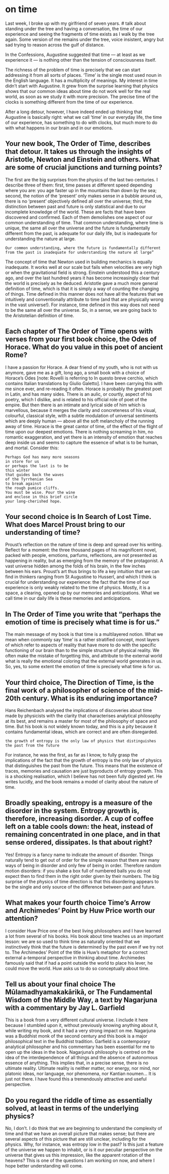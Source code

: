 # on time 
Last week, I broke up with my girlfriend of seven years. # talk about standing under the tree and having a conversation, the time of our experience and seeing the fragments of time exists as I walk by the tree again. Some version of me remains under the tree, voice insistent, angry but sad trying to reason across the gulf of distance.


In the Confessions, Augustine suggested that time — at least as we experience it — is nothing other than the tension of consciousness itself.

The richness of the problem of time is precisely that we can start addressing it from all sorts of places. ‘Time’ is the single most used noun in the English language. It has a multiplicity of meanings.
My interest in time didn’t start with Augustine. It grew from the surprise learning that physics shows that our common ideas about time do not work well for the real world, as soon as we study it with more precision. The precise time of the clocks is something different from the time of our experience.

After a long detour, however, I have indeed ended up thinking that Augustine is basically right: what we call ‘time’ in our everyday life, the time of our experience, has something to do with clocks, but much more to do with what happens in our brain and in our emotions.

## Your new book, The Order of Time, describes that detour. It takes us through the insights of Aristotle, Newton and Einstein and others. What are some of crucial junctions and turning points?

The first are the big surprises from the physics of the last two centuries. I describe three of them: first, time passes at different speed depending where you are: you age faster up in the mountains than down by the sea; second, the notion of the ‘present’ only makes sense in a bubble around us, there is no ‘present’ objectively defined all over the universe; third, the distinction between past and future is only statistical and due to our incomplete knowledge of the world. These are facts that have been discovered and confirmed. Each of them demolishes one aspect of our common understanding of time. That common understanding, where time is unique, the same all over the universe and the future is fundamentally different from the past, is adequate for our daily life, but is inadequate for understanding the nature at large.

``
Our common understanding, where the future is fundamentally different from the past is inadequate for understanding the nature at large”
``

The concept of time that Newton used in building mechanics is equally inadequate. It works well at our scale but fails when velocities are very high or when the gravitational field is strong. Einstein understood this a century ago, and over the last hundred years it has become increasingly clear that the world is precisely as he deduced. Aristotle gave a much more general definition of time, which is that it is simply a way of counting the changing of things. Time defined in this manner does not have all the features that we intuitively and conventionally attribute to time (and that are physically wrong in the vast universe!). For instance, time defined in this way does not need to be the same all over the universe. So, in a sense, we are going back to the Aristotelian definition of time.

## Each chapter of The Order of Time opens with verses from your first book choice, the Odes of Horace. What do you value in this poet of ancient Rome?

I have a passion for Horace. A dear friend of my youth, who is not with us anymore, gave me as a gift, long ago, a small book with a choice of Horace’s Odes [note: Rovelli is referring to In questo breve cerchio, which contains Italian translations by Giulio Galetto]. I have been carrying this with me since ever, and re-reading it often. Horace is probably the greatest poet in Latin, and has many sides. There is an aulic, or courtly, aspect of his poetry, which I dislike, and is related to his official role of poet of the empire. But then there is an intimate and lyrical side of him which is marvellous, because it merges the clarity and concreteness of his visual, colourful, classical style, with a subtle modulation of universal sentiments which are deeply human — above all the soft melancholy of the running away of time. Horace is the great cantor of time, of the effect of the flight of time upon our deepest emotions. There is nothing screaming in him, no romantic exaggeration, and yet there is an intensity of emotion that reaches deep inside us and seems to capture the essence of what is to be human, and mortal. Consider this:

```
Perhaps God has many more seasons
in store for us
or perhaps the last is to be
this winter
that guides back the waves
of the Tyrrhenian Sea
to break against
the rough pumice cliffs.
You must be wise. Pour the wine
and enclose in this brief circle
your long-cherished hope.
```

## Your second choice is In Search of Lost Time. What does Marcel Proust bring to our understanding of time?

Proust’s reflection on the nature of time is deep and spread over his writing. Reflect for a moment: the three thousand pages of his magnificent novel, packed with people, emotions, parfums, reflections, are not presented as happening in reality, but as emerging from the memory of the protagonist. A vast universe hidden among the folds of his brain, in the few inches between his ears. Proust’s art thus brings to life a key intuition that we can find in thinkers ranging from St Augustine to Husserl, and which I think is crucial for understanding our experience: the fact that the time of our experience is only weakly related to the time of physics. Mostly, it is a space, a clearing, opened up by our memories and anticipations. What we call time in our daily life is these memories and anticipations.

## In The Order of Time you write that “perhaps the emotion of time is precisely what time is for us.”

The main message of my book is that time is a multilayered notion. What we mean when commonly say ‘time’ is a rather stratified concept, most layers of which refer to aspects of reality that have more to do with the specific functioning of our brain than to the simple structure of physical reality. We often make the mistake of forgetting this, and attribute to the external world what is really the emotional coloring that the external world generates in us. So, yes, to some extent the emotion of time is precisely what time is for us.

## Your third choice, The Direction of Time, is the final work of a philosopher of science of the mid-20th century. What is its enduring importance?

Hans Reichenbach analysed the implications of discoveries about time made by physicists with the clarity that characterises analytical philosophy at its best, and remains a master for most of the philosophy of space and time. But his book is not widely known today, and this is a pity because it contains fundamental ideas, which are correct and are often disregarded.

``
 the growth of entropy is the only law of physics that distinguishes the past from the future
``

For instance, he was the first, as far as I know, to fully grasp the implications of the fact that the growth of entropy is the only law of physics that distinguishes the past from the future. This means that the existence of traces, memories and causation are just byproducts of entropy growth. This is a shocking realisation, which I believe has not been fully digested yet. He writes lucidly, and the book remains a model of clarity about the nature of time.

## Broadly speaking, entropy is a measure of the disorder in the system. Entropy growth is, therefore, increasing disorder. A cup of coffee left on a table cools down: the heat, instead of remaining concentrated in one place, and in that sense ordered, dissipates. Is that about right?

Yes! Entropy is a fancy name to indicate the amount of disorder. Things naturally tend to get out of order for the simple reason that there are many ways of being in disorder and only few of being in order. Therefore random motion disorders: if you shake a box full of numbered balls you do not expect then to find them in the right order given by their numbers. The big surprise of the physics of time direction is that this disordering appears to be the single and only source of the difference between past and future.

## What makes your fourth choice Time’s Arrow and Archimedes’ Point by Huw Price worth our attention?

I consider Huw Price one of the best living philosophers and I have learned a lot from several of his books. His book about time teaches us an important lesson: we are so used to think time as naturally oriented that we instinctively think that the future is determined by the past even if we try not to. The Archimedes’ Point of the title is Huw’s metaphor for a correct external a-temporal perspective in thinking about time. Archimedes famously said that if had a point outside the world to place his lever, he could move the world. Huw asks us to do so conceptually about time.

## Tell us about your final choice The Mūlamadhyamakakārikā, or The Fundamental Wisdom of the Middle Way, a text by Nagarjuna with a commentary by Jay L. Garfield

This is a book from a very different cultural universe. I include it here because I stumbled upon it, without previously knowing anything about it, while writing my book, and it had a very strong impact on me. Nagarjuna was a Buddhist monk of the second century and this book is a major philosophical text in the Buddhist tradition. Garfield is a contemporary analytical philosopher and his commentary has been essential for me to open up the ideas in the book. Nagarjuna’s philosophy is centred on the idea of the interdependence of all things and the absence of autonomous essence of anything. This implies that, in a precise sense, there is no ultimate reality. Ultimate reality is neither matter, nor energy, nor mind, nor platonic ideas, nor language, nor phenomena, nor Kantian noumen… It is just not there. I have found this a tremendously attractive and useful perspective.

## Do you regard the riddle of time as essentially solved, at least in terms of the underlying physics?

No, I don’t. I do think that we are beginning to understand the complexity of time and that we have an overall picture that makes sense; but there are several aspects of this picture that are still unclear, including for the physics. Why, for instance, was entropy low in the past? Is this just a feature of the universe we happen to inhabit, or is it our peculiar perspective on the universe that gives us this impression, like the apparent rotation of the heavens? This is one of the questions I am working on now, and where I hope better understanding will come.
